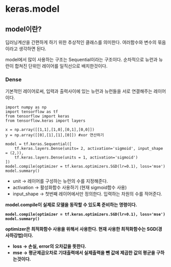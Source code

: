 # keras.model
## model이란?
딥러닝계산을 간편하게 하기 위한 추상적인 클래스를 의미한다.
여러함수와 변수의 묶음이라고 생각하면 된다.

model에서 많이 사용하는 구조는 Sequential이라는 구조이다.
순차적으로 뉴런과 뉴런이 합쳐진 단위인 레이어를 일직선으로 배치한것이다. 
### Dense
기본적인 레이어로써, 입력과 출력사이에 있는 뉴런과 뉴런들을 서로 연결해주는 레이어이다.

~~~
import numpy as np
import tensorflow as tf
from tensorflow import keras
from tensorflow.keras import layers

x = np.array([[1,1],[1,0],[0,1],[0,0]])
y = np.array([[0],[1],[1],[0]]) #xor 연산하기

model = tf.keras.Sequential([
    tf.keras.layers.Dense(units= 2, activation='sigmoid', input_shape = (2,)),
    tf.keras.layers.Dense(units = 1, activation='sigmoid')
])
model.compile(optimizer = tf.keras.optimizers.SGD(lr=0.1), loss='mse')
model.summary()
~~~

- unit -> 레이어를 구성하는 뉴런의 수를 지정해준다.
- activation -> 활성화함수 사용하기 (현재 sigmoid함수 사용)
- input_shape -> 첫번째 레이어에서만 정의한다. 입력하는 차원의 수를 적어준다.

<b>model.compile<b>이 실제로 모델을 동작할 수 있도록 준비하는 명령이다.
~~~
model.compile(optimizer = tf.keras.optimizers.SGD(lr=0.1), loss='mse')
model.summary()
~~~

optimizer은 최적화함수 사용을 위해서 사용한다. 현재 사용한 최적화함수는 SGD(경사하강법)이다.

- loss -> 손실, error의 오차값을 뜻한다.
- mse -> 평균제곱오차로 기대출력에서 실제출력을 뺀 값에 제곱한 값의 평균을 구하는것이다.
